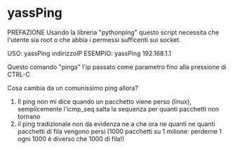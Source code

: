 # yassPing
PREFAZIONE
Usando la libreria "pythonping" questo script necessita che l'utente sia root o che abbia i permessi sufficenti sui socket.

USO: yassPing indirizzoIP
ESEMPIO: yassPing 192.168.1.1
  
Questo comando "pinga" l'ip passato come parametro fino alla pressione di CTRL-C

Cosa cambia da un comunissimo ping allora?
1. Il ping non mi dice quando un pacchetto viene perso (linux), semplicemente l’icmp_seq salta la sequenza per quanti pacchetti non tornano
2. il ping tradizionale non da evidenza ne a che ora ne quanti ne quanti pacchetti di fila vengono persi (1000 pacchetti su 1 milione: perderne 1 ogni 1000 è diverso che 1000 di fila!)
